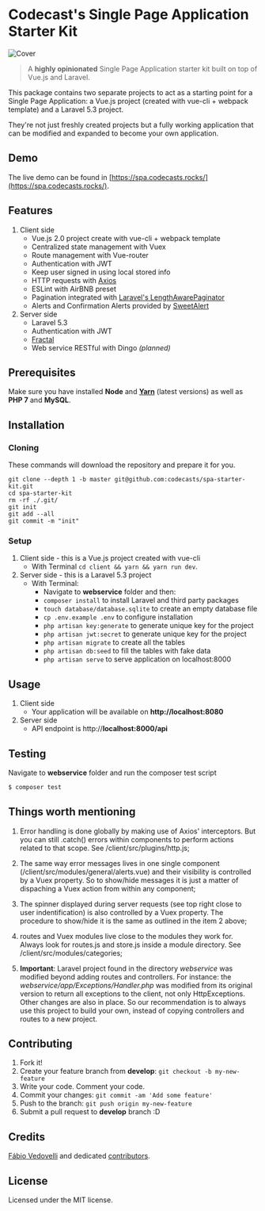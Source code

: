 # Codecast's Single Page Application Starter Kit

![Cover](http://vedovelli.com.br/spas.png)

> A **highly opinionated** Single Page Application starter kit built on top of Vue.js and Laravel.

This package contains two separate projects to act as a starting point for a Single Page Application: a Vue.js project (created with vue-cli + webpack template) and a Laravel 5.3 project.

They're not just freshly created projects but a fully working application that can be modified and expanded to become your own application.

## Demo

The live demo can be found in [https://spa.codecasts.rocks/](https://spa.codecasts.rocks/).

## Features

1. Client side
    * Vue.js 2.0 project create with vue-cli + webpack template
    * Centralized state management with Vuex
    * Route management with Vue-router
    * Authentication with JWT
    * Keep user signed in using local stored info
    * HTTP requests with [Axios](https://github.com/mzabriskie/axios)
    * ESLint with AirBNB preset
    * Pagination integrated with [Laravel's LengthAwarePaginator](https://laravel.com/docs/5.3/pagination#converting-results-to-json)
    * Alerts and Confirmation Alerts provided by [SweetAlert](http://t4t5.github.io/sweetalert/)
2. Server side
    * Laravel 5.3
    * Authentication with JWT
    * [Fractal](http://fractal.thephpleague.com/)
    * Web service RESTful with Dingo *(planned)*

## Prerequisites

Make sure you have installed **Node** and [**Yarn**](https://yarnpkg.com/) (latest versions) as well as **PHP 7** and **MySQL**.

## Installation

### Cloning

These commands will download the repository and prepare it for you.

```ssh
git clone --depth 1 -b master git@github.com:codecasts/spa-starter-kit.git
cd spa-starter-kit
rm -rf ./.git/
git init
git add --all
git commit -m "init"
```

### Setup

1. Client side - this is a Vue.js project created with vue-cli
	* With Terminal `cd client && yarn && yarn run dev`.
2. Server side - this is a Laravel 5.3 project
	* With Terminal:
        * Navigate to **webservice** folder and then:
        * `composer install` to install Laravel and third party packages
        * `touch database/database.sqlite` to create an empty database file
        * `cp .env.example .env` to configure installation
        * `php artisan key:generate` to generate unique key for the project
        * `php artisan jwt:secret` to generate unique key for the project
        * `php artisan migrate` to create all the tables
        * `php artisan db:seed` to fill the tables with fake data
        * `php artisan serve` to serve application on localhost:8000

## Usage

1. Client side
	* Your application will be available on **http://localhost:8080**
2. Server side
	* API endpoint is http://**localhost:8000/api**

## Testing

Navigate to **webservice** folder and run the composer test script

``` bash
$ composer test
```

## Things worth mentioning

1. Error handling is done globally by making use of Axios' interceptors. But you can still .catch() errors within components to perform actions related to that scope. See /client/src/plugins/http.js;

2. The same way error messages lives in one single component (/client/src/modules/general/alerts.vue) and their visibility is controlled by a Vuex property. So to show/hide messages it is just a matter of dispaching a Vuex action from within any component;

3. The spinner displayed during server requests (see top right close to user indentification) is also controlled by a Vuex property. The procedure to show/hide it is the same as outlined in the item 2 above;

4. routes and Vuex modules live close to the modules they work for. Always look for routes.js and store.js inside a module directory. See /client/src/modules/categories;

5. **Important**: Laravel project found in the directory *webservice* was modified beyond adding routes and controllers. For instance: the *webservice/app/Exceptions/Handler.php* was modified from its original version to return all exceptions to the client, not only HttpExceptions. Other changes are also in place. So our recommendation is to always use this project to build your own, instead of copying controllers and routes to a new project.

## Contributing

1. Fork it!
2. Create your feature branch from **develop**: `git checkout -b my-new-feature`
3. Write your code. Comment your code.
4. Commit your changes: `git commit -am 'Add some feature'`
5. Push to the branch: `git push origin my-new-feature`
6. Submit a pull request to **develop** branch :D

## Credits

[Fábio Vedovelli](https://github.com/vedovelli) and dedicated [contributors](https://github.com/codecasts/spa-starter-kit/graphs/contributors).

## License

Licensed under the MIT license.
